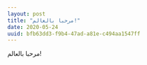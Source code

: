 ```yaml
---
layout: post
title: "مرحبا بالعالم!"
date: 2020-05-24
uuid: bfb63dd3-f9b4-47ad-a81e-c494aa1547ff
---
```


مرحبا بالعالم!
